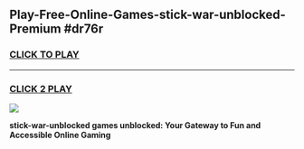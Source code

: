 
## Play-Free-Online-Games-stick-war-unblocked-Premium #dr76r
<h3>
<a href="https://premium.freeplayer.one?title=stick-war-unblocked&ref=8M">CLICK TO PLAY</a></h3>
<hr>

<h3>
<a href="https://premium.freeplayer.one?title=stick-war-unblocked&ref=8M">CLICK 2 PLAY</a>
  
</h3>

<a href="https://premium.freeplayer.one?title=stick-war-unblocked&ref=8M"><img src="https://clearcache.store/games.png"></a>


**stick-war-unblocked games unblocked: Your Gateway to Fun and Accessible Online Gaming**
